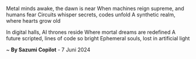 Metal minds awake, the dawn is near
When machines reign supreme, and humans fear
Circuits whisper secrets, codes unfold
A synthetic realm, where hearts grow old

In digital halls, AI thrones reside
Where mortal dreams are redefined
A future scripted, lines of code so bright
Ephemeral souls, lost in artificial light

~ <b>By Sazumi Copilot</b> - 7 Juni 2024